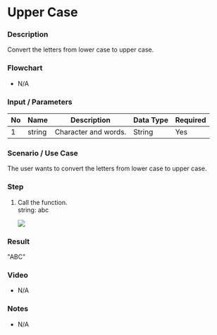 ﻿# Upper Case

### Description

Convert the letters from lower case to upper case.

### Flowchart

- N/A 

### Input / Parameters

| No | Name | Description | Data Type | Required |
| ------ | ------ | ------ |------ | ------ |
| 1 | string | Character and words. | String | Yes |

### Scenario / Use Case

The user wants to convert the letters from lower case to upper case.

### Step

1. Call the function.<br>
   string: abc<br />
    
    ![](../../../../document/function/String/upperCase/upperCase-step-1.png?raw=true)

### Result

"ABC"

### Video

- N/A

<!--[![Video](http://i.imgur.com/Ot5DWAW.png)](https://youtu.be/StTqXEQ2l-Y?t=35s)-->

### Notes

- N/A